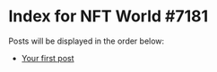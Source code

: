 # Index for NFT World #7181
Posts will be displayed in the order below:

- [Your first post](./001-first.md)

